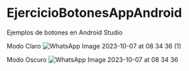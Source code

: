 # EjercicioBotonesAppAndroid
Ejemplos de botones en Android Studio

Modo Claro 
![WhatsApp Image 2023-10-07 at 08 34 36 (1)](https://github.com/Hinata1411/EjercicioBotonesAppAndroid/assets/85373964/716d5211-fbb3-43ef-8b02-c25825efb9ad)

Modo Oscuro 
![WhatsApp Image 2023-10-07 at 08 34 36](https://github.com/Hinata1411/EjercicioBotonesAppAndroid/assets/85373964/02600ac1-bc94-4fb7-b5e8-3de355a26d2a)

